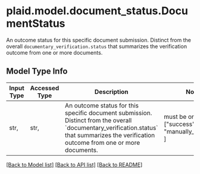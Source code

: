 # plaid.model.document_status.DocumentStatus

An outcome status for this specific document submission. Distinct from the overall `documentary_verification.status` that summarizes the verification outcome from one or more documents.

## Model Type Info
Input Type | Accessed Type | Description | Notes
------------ | ------------- | ------------- | -------------
str,  | str,  | An outcome status for this specific document submission. Distinct from the overall &#x60;documentary_verification.status&#x60; that summarizes the verification outcome from one or more documents. | must be one of ["success", "failed", "manually_approved", ] 

[[Back to Model list]](../../README.md#documentation-for-models) [[Back to API list]](../../README.md#documentation-for-api-endpoints) [[Back to README]](../../README.md)

